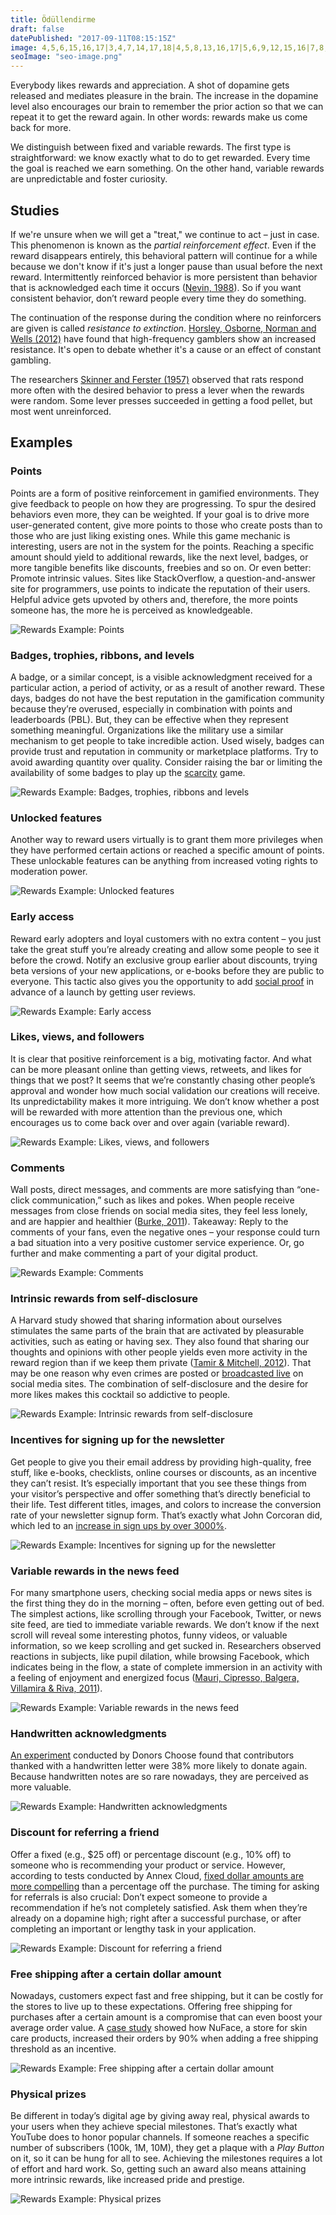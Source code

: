 ```yaml
---
title: Ödüllendirme
draft: false
datePublished: "2017-09-11T08:15:15Z"
image: 4,5,6,15,16,17|3,4,7,14,17,18|4,5,8,13,16,17|5,6,9,12,15,16|7,8,9,10,11,12,13,14|1,2,3,4,5,6,7,8,9,12,13,14,15,16,17,18,19,20|1,2,3,4,5,6,7,8,9,12,13,14,15,16,17,18,19,20|1,2,3,4,5,6,7,8,9,12,13,14,15,16,17,18,19,20||2,3,4,5,6,7,8,9,12,13,14,15,16,17,18,19|2,3,4,5,6,7,8,9,12,13,14,15,16,17,18,19|2,3,4,5,6,7,8,9,12,13,14,15,16,17,18,19|2,3,4,5,6,7,8,9,12,13,14,15,16,17,18,19|2,3,4,5,6,7,8,9,12,13,14,15,16,17,18,19|2,3,4,5,6,7,8,9,12,13,14,15,16,17,18,19|2,3,4,5,6,7,8,9,12,13,14,15,16,17,18,19|2,3,4,5,6,7,8,9,12,13,14,15,16,17,18,19|2,3,4,5,6,7,8,9,12,13,14,15,16,17,18,19|2,3,4,5,6,7,8,9,12,13,14,15,16,17,18,19
seoImage: "seo-image.png"
---
```


Everybody likes rewards and appreciation. A shot of dopamine gets released and mediates pleasure in the brain. The increase in the dopamine level also encourages our brain to remember the prior action so that we can repeat it to get the reward again. In other words: rewards make us come back for more.

We distinguish between fixed and variable rewards. The first type is straightforward: we know exactly what to do to get rewarded. Every time the goal is reached we earn something. On the other hand, variable rewards are unpredictable and foster curiosity.


## Studies

If we're unsure when we will get a "treat," we continue to act – just in case. This phenomenon is known as the *partial reinforcement effect*. Even if the reward disappears entirely, this behavioral pattern will continue for a while because we don't know if it's just a longer pause than usual before the next reward. Intermittently reinforced behavior is more persistent than behavior that is acknowledged each time it occurs ([Nevin, 1988](https://www.researchgate.net/publication/247408514_Behavioral_Momentum_and_the_Partial_Reinforcement_Effect)). So if you want consistent behavior, don’t reward people every time they do something.

The continuation of the response during the condition where no reinforcers are given is called *resistance to extinction*. [Horsley, Osborne, Norman and Wells (2012)](https://www.researchgate.net/publication/221774874_High-frequency_gamblers_show_increased_resistance_to_extinction_following_partial_reinforcement) have found that high-frequency gamblers show an increased resistance. It's open to debate whether it's a cause or an effect of constant gambling.

The researchers [Skinner and Ferster (1957)](https://books.google.ch/books?id=xctyCQAAQBAJ) observed that rats respond more often with the desired behavior to press a lever when the rewards were random. Some lever presses succeeded in getting a food pellet, but most went unreinforced.


## Examples


### Points
Points are a form of positive reinforcement in gamified environments. They give feedback to people on how they are progressing. To spur the desired behaviors even more, they can be weighted. If your goal is to drive more user-generated content, give more points to those who create posts than to those who are just liking existing ones. While this game mechanic is interesting, users are not in the system for the points. Reaching a specific amount should yield to additional rewards, like the next level, badges, or more tangible benefits like discounts, freebies and so on. Or even better: Promote intrinsic values. Sites like StackOverflow, a question-and-answer site for programmers, use points to indicate the reputation of their users. Helpful advice gets upvoted by others and, therefore, the more points someone has, the more he is perceived as knowledgeable.

![Rewards Example: Points](01-points.png)


### Badges, trophies, ribbons, and levels
A badge, or a similar concept, is a visible acknowledgment received for a particular action, a period of activity, or as a result of another reward. These days, badges do not have the best reputation in the gamification community because they’re overused, especially in combination with points and leaderboards (PBL). But, they can be effective when they represent something meaningful. Organizations like the military use a similar mechanism to get people to take incredible action. Used wisely, badges can provide trust and reputation in community or marketplace platforms. Try to avoid awarding quantity over quality. Consider raising the bar or limiting the availability of some badges to play up the [scarcity](/scarcity/) game.

![Rewards Example: Badges, trophies, ribbons and levels](02-badges.png)


### Unlocked features
Another way to reward users virtually is to grant them more privileges when they have performed certain actions or reached a specific amount of points. These unlockable features can be anything from increased voting rights to moderation power.

![Rewards Example: Unlocked features](03-unlock-features.png)


### Early access
Reward early adopters and loyal customers with no extra content – you just take the great stuff you’re already creating and allow some people to see it before the crowd. Notify an exclusive group earlier about discounts, trying beta versions of your new applications, or e-books before they are public to everyone. This tactic also gives you the opportunity to add [social proof](/social-proof/) in advance of a launch by getting user reviews.

![Rewards Example: Early access](04-early-access.png)


### Likes, views, and followers
It is clear that positive reinforcement is a big, motivating factor. And what can be more pleasant online than getting views, retweets, and likes for things that we post? It seems that we’re constantly chasing other people’s approval and wonder how much social validation our creations will receive. Its unpredictability makes it more intriguing. We don’t know whether a post will be rewarded with more attention than the previous one, which encourages us to come back over and over again (variable reward).

![Rewards Example: Likes, views, and followers](05-likes-views-followers.png)


### Comments
Wall posts, direct messages, and comments are more satisfying than “one-click communication,” such as likes and pokes. When people receive messages from close friends on social media sites, they feel less lonely, and are happier and healthier ([Burke, 2011](http://repository.cmu.edu/cgi/viewcontent.cgi?article=1187&context=dissertations)). Takeaway: Reply to the comments of your fans, even the negative ones – your response could turn a bad situation into a very positive customer service experience. Or, go further and make commenting a part of your digital product.

![Rewards Example: Comments](06-comments.png)


### Intrinsic rewards from self-disclosure
A Harvard study showed that sharing information about ourselves stimulates the same parts of the brain that are activated by pleasurable activities, such as eating or having sex. They also found that sharing our thoughts and opinions with other people yields even more activity in the reward region than if we keep them private ([Tamir & Mitchell, 2012](https://www.ncbi.nlm.nih.gov/pmc/articles/PMC3361411/)). That may be one reason why even crimes are posted or [broadcasted live](https://www.theguardian.com/technology/2017/jan/27/rising-numbers-of-criminals-are-using-facebook-to-document-their-crimes) on social media sites. The combination of self-disclosure and the desire for more likes makes this cocktail so addictive to people.

![Rewards Example: Intrinsic rewards from self-disclosure](07-self-disclosure.png)


### Incentives for signing up for the newsletter
Get people to give you their email address by providing high-quality, free stuff, like e-books, checklists, online courses or discounts, as an incentive they can’t resist. It’s especially important that you see these things from your visitor’s perspective and offer something that’s directly beneficial to their life. Test different titles, images, and colors to increase the conversion rate of your newsletter signup form. That’s exactly what John Corcoran did, which led to an [increase in sign ups by over 3000%](https://fizzle.co/sparkline/how-i-increased-my-conversion-rate).

![Rewards Example: Incentives for signing up for the newsletter](08-freebies-newsletter.png)


### Variable rewards in the news feed
For many smartphone users, checking social media apps or news sites is the first thing they do in the morning – often, before even getting out of bed. The simplest actions, like scrolling through your Facebook, Twitter, or news site feed, are tied to immediate variable rewards. We don’t know if the next scroll will reveal some interesting photos, funny videos, or valuable information, so we keep scrolling and get sucked in. Researchers observed reactions in subjects, like pupil dilation, while browsing Facebook, which indicates being in the flow, a state of complete immersion in an activity with a feeling of enjoyment and energized focus ([Mauri, Cipresso, Balgera, Villamira & Riva, 2011](http://online.liebertpub.com/doi/abs/10.1089/cyber.2010.0377)).

![Rewards Example: Variable rewards in the news feed](09-news-feed.png)


### Handwritten acknowledgments
[An experiment](http://www.huffingtonpost.com/dave-kerpen/the-roi-of-gratefulness_b_2022845.html) conducted by Donors Choose found that contributors thanked with a handwritten letter were 38% more likely to donate again. Because handwritten notes are so rare nowadays, they are perceived as more valuable.

![Rewards Example: Handwritten acknowledgments](10-handwritten-note.png)


### Discount for referring a friend
Offer a fixed (e.g., $25 off) or percentage discount (e.g., 10% off) to someone who is recommending your product or service. However, according to tests conducted by Annex Cloud, [fixed dollar amounts are more compelling](http://www.annexcloud.com/blog/2016/05/26/get-people-participate-refer-a-friend-programs/) than a percentage off the purchase. The timing for asking for referrals is also crucial: Don’t expect someone to provide a recommendation if he’s not completely satisfied. Ask them when they’re already on a dopamine high; right after a successful purchase, or after completing an important or lengthy task in your application.

![Rewards Example: Discount for referring a friend](11-discount-referral.png)


### Free shipping after a certain dollar amount
Nowadays, customers expect fast and free shipping, but it can be costly for the stores to live up to these expectations. Offering free shipping for purchases after a certain amount is a compromise that can even boost your average order value. A [case study](https://www.reddoor.biz/blog/case-study-rdi-a-b-testing-finds-that-adding-free/) showed how NuFace, a store for skin care products, increased their orders by 90% when adding a free shipping threshold as an incentive.

![Rewards Example: Free shipping after a certain dollar amount](12-free-shipping-threshold.png)


### Physical prizes
Be different in today’s digital age by giving away real, physical awards to your users when they achieve special milestones. That’s exactly what YouTube does to honor popular channels. If someone reaches a specific number of subscribers (100k, 1M, 10M), they get a plaque with a *Play Button* on it, so it can be hung for all to see. Achieving the milestones requires a lot of effort and hard work. So, getting such an award also means attaining more intrinsic rewards, like increased pride and prestige.

![Rewards Example: Physical prizes](13-physical-prizes.png)
